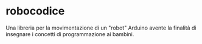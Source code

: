 # robocodice
Una libreria per la movimentazione di un "robot" Arduino avente la finalità di insegnare i concetti di programmazione ai bambini.
